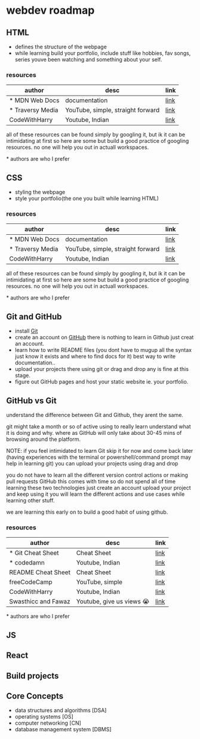 # webdev roadmap

## HTML
- defines the structure of the webpage
- while learning build your portfolio, include stuff like hobbies, fav songs, series youve been watching and something about your self.

### resources
| author          | desc                             |link                                |
|-----------------|----------------------------------|------------------------------------|
|* MDN Web Docs   |documentation                     |[link](https://developer.mozilla.org/en-US/docs/Web/HTML)|
|* Traversy Media |YouTube, simple, straight forward |[link](https://youtu.be/UB1O30fR-EE)|
|CodeWithHarry    |Youtube, Indian                   |[link](https://youtu.be/BsDoLVMnmZs)|

all of these resources can be found simply by googling it, but ik it can be intimidating at first so here are some but build a good practice of googling resources. no one will help you out in actuall workspaces.

\* authors are who I prefer

## CSS
- styling the webpage
- style your portfolio(the one you built while learning HTML)

### resources
| author          | desc                             |link                                |
|-----------------|----------------------------------|------------------------------------|
|* MDN Web Docs   |documentation                     |[link](https://developer.mozilla.org/en-US/docs/Web/CSS)|
|* Traversy Media |YouTube, simple, straight forward |[link](https://youtu.be/yfoY53QXEnI)|
|CodeWithHarry    |Youtube, Indian                   |[link](https://youtu.be/AP3_V7KXHs4)|

all of these resources can be found simply by googling it, but ik it can be intimidating at first so here are some but build a good practice of googling resources. no one will help you out in actuall workspaces.

\* authors are who I prefer

## Git and GitHub
- install [Git](https://git-scm.com/)
- create an account on [GitHub](https://github.com/) there is nothing to learn in Github just creat an account.
- learn how to write README files (you dont have to mugup all the syntax just know it exists and where to find docs for it) best way to write documentation..
- upload your projects there using git or drag and drop any is fine at this stage.
- figure out GitHub pages and host your static website ie. your portfolio.

## GitHub vs Git
understand the difference between Git and Github, they arent the same.

git might take a month or so of active using to really learn understand what it is doing and why. where as GitHub will only take about 30-45 mins of browsing around the platform.

NOTE:
if you feel intimidated to learn Git skip it for now and come back later (having experiences with the terminal or powershell/command prompt may help in learning git) you can upload your projects using drag and drop

you do not have to learn all the different version control actions or making pull requests GitHub this comes with time so do not spend all of time learning these two technologies just create an account upload your project and keep using it you will learn the different actions and use cases while learning other stuff.

we are learning this early on to build a good habit of using github. 

### resources
| author             | desc                        |link                                |
|--------------------|-----------------------------|------------------------------------|
|* Git Cheat Sheet   |Cheat Sheet                  |[link](https://education.github.com/git-cheat-sheet-education.pdf)|
|* codedamn          |Youtube, Indian              |[link](https://youtu.be/tVHkJ3_W2-4)|
|README Cheat Sheet  |Cheat Sheet                  |[link](https://github.com/adam-p/markdown-here/wiki/Markdown-Cheatsheet)|
|freeCodeCamp        |YouTube, simple              |[link](https://youtu.be/RGOj5yH7evk)|
|CodeWithHarry       |Youtube, Indian              |[link](https://youtu.be/gwWKnnCMQ5c)|
|Swasthicc and Fawaz |Youtube, give us views 😭    |[link](https://www.youtube.com/live/Kw4PCGpHoMk?feature=share)|



\* authors are who I prefer

## JS


## React
## Build projects

## Core Concepts
- data structures and algorithms [DSA]
- operating systems [OS]
- computer networking [CN]
- database management system [DBMS]